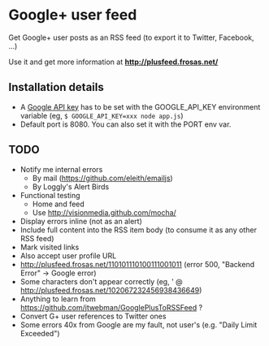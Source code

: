 # Google+ user feed

Get Google+ user posts as an RSS feed (to export it to Twitter, Facebook, ...)

Use it and get more information at **http://plusfeed.frosas.net/**

## Installation details

- A [Google API key](https://developers.google.com/+/api/oauth) has to be set with the GOOGLE_API_KEY environment variable (eg, `$ GOOGLE_API_KEY=xxx node app.js`)
- Default port is 8080. You can also set it with the PORT env var.

## TODO

- Notify me internal errors
  - By mail (https://github.com/eleith/emailjs)
  - By Loggly's Alert Birds
- Functional testing
  - Home and feed
  - Use http://visionmedia.github.com/mocha/
- Display errors inline (not as an alert)
- Include full content into the RSS item body (to consume it as any other RSS feed)
- Mark visited links
- Also accept user profile URL
- http://plusfeed.frosas.net/110101110100111001011 (error 500, "Backend Error" -> Google error)
- Some characters don't appear correctly (eg, &#39; @ http://plusfeed.frosas.net/102067232456938436649)
- Anything to learn from https://github.com/jtwebman/GooglePlusToRSSFeed ?
- Convert G+ user references to Twitter ones
- Some errors 40x from Google are my fault, not user's (e.g. "Daily Limit Exceeded")
